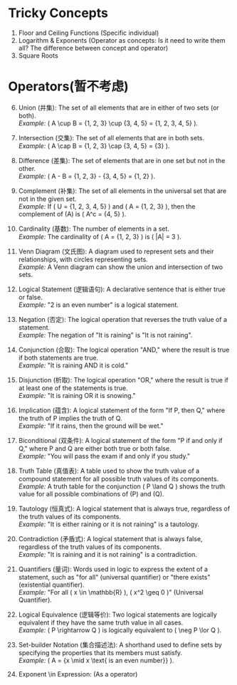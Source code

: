 
# Tricky Concepts

1. Floor and Ceiling Functions (Specific individual)
2. Logarithm & Exponents (Operator as concepts: Is it need to write them all? The difference between concept and operator)
3. Square Roots



# Operators(暂不考虑)

6. Union (并集): The set of all elements that are in either of two sets (or both).  
   *Example:* \( A \cup B = \{1, 2, 3\} \cup \{3, 4, 5\} = \{1, 2, 3, 4, 5\} \).

7. Intersection (交集): The set of all elements that are in both sets.  
   *Example:* \( A \cap B = \{1, 2, 3\} \cap \{3, 4, 5\} = \{3\} \).

8. Difference (差集): The set of elements that are in one set but not in the other.  
   *Example:* \( A - B = \{1, 2, 3\} - \{3, 4, 5\} = \{1, 2\} \).

9. Complement (补集): The set of all elements in the universal set that are not in the given set.  
   *Example:* If \( U = \{1, 2, 3, 4, 5\} \) and \( A = \{1, 2, 3\} \), then the complement of \(A\) is \( A^c = \{4, 5\} \).

10. Cardinality (基数): The number of elements in a set.  
    *Example:* The cardinality of \( A = \{1, 2, 3\} \) is \( |A| = 3 \).

12. Venn Diagram (文氏图): A diagram used to represent sets and their relationships, with circles representing sets.  
    *Example:* A Venn diagram can show the union and intersection of two sets.

13. Logical Statement (逻辑语句): A declarative sentence that is either true or false.  
    *Example:* "2 is an even number" is a logical statement.

14. Negation (否定): The logical operation that reverses the truth value of a statement.  
    *Example:* The negation of "It is raining" is "It is not raining".

15. Conjunction (合取): The logical operation "AND," where the result is true if both statements are true.  
    *Example:* "It is raining AND it is cold."

16. Disjunction (析取): The logical operation "OR," where the result is true if at least one of the statements is true.  
    *Example:* "It is raining OR it is snowing."

17. Implication (蕴含): A logical statement of the form "If P, then Q," where the truth of P implies the truth of Q.  
    *Example:* "If it rains, then the ground will be wet."

18. Biconditional (双条件): A logical statement of the form "P if and only if Q," where P and Q are either both true or both false.  
    *Example:* "You will pass the exam if and only if you study."

19. Truth Table (真值表): A table used to show the truth value of a compound statement for all possible truth values of its components.  
    *Example:* A truth table for the conjunction \( P \land Q \) shows the truth value for all possible combinations of \(P\) and \(Q\).

20. Tautology (恒真式): A logical statement that is always true, regardless of the truth values of its components.  
    *Example:* "It is either raining or it is not raining" is a tautology.

21. Contradiction (矛盾式): A logical statement that is always false, regardless of the truth values of its components.  
    *Example:* "It is raining and it is not raining" is a contradiction.

22. Quantifiers (量词): Words used in logic to express the extent of a statement, such as "for all" (universal quantifier) or "there exists" (existential quantifier).  
    *Example:* "For all \( x \in \mathbb{R} \), \( x^2 \geq 0 \)" (Universal Quantifier).

23. Logical Equivalence (逻辑等价): Two logical statements are logically equivalent if they have the same truth value in all cases.  
    *Example:* \( P \rightarrow Q \) is logically equivalent to \( \neg P \lor Q \).

24. Set-builder Notation (集合描述法): A shorthand used to define sets by specifying the properties that its members must satisfy.  
    *Example:* \( A = \{x \mid x \text{ is an even number}\} \).

25. Exponent \\in Expression: (As a operator)